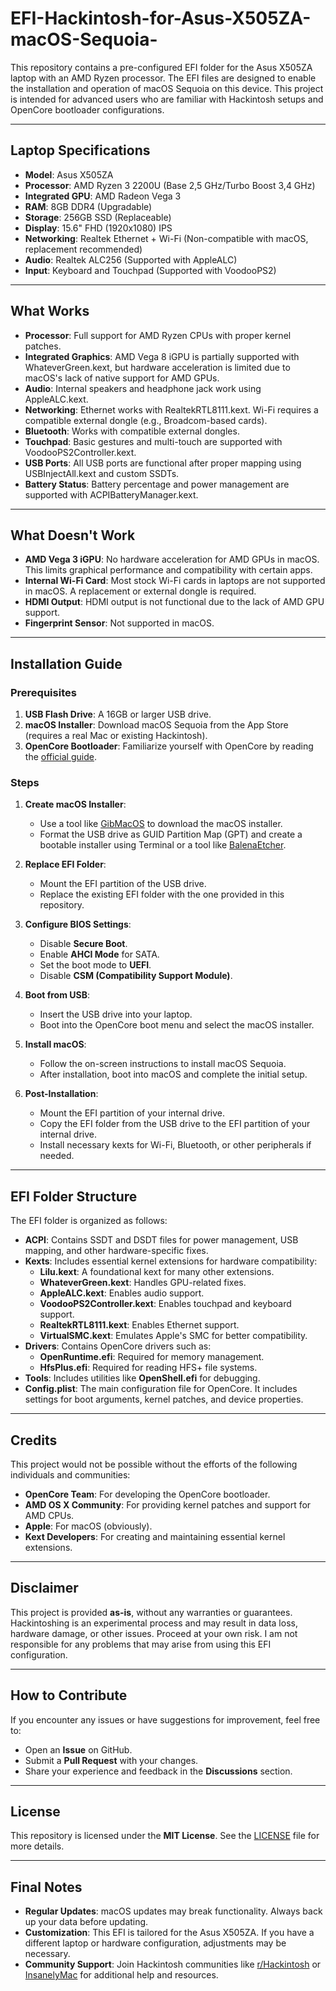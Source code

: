 # EFI-Hackintosh-for-Asus-X505ZA-macOS-Sequoia-
This repository contains a pre-configured EFI folder for the Asus X505ZA laptop with an AMD Ryzen processor. The EFI files are designed to enable the installation and operation of macOS Sequoia on this device. This project is intended for advanced users who are familiar with Hackintosh setups and OpenCore bootloader configurations.

---

## Laptop Specifications
- **Model**: Asus X505ZA
- **Processor**: AMD Ryzen 3 2200U (Base 2,5 GHz/Turbo Boost 3,4 GHz)
- **Integrated GPU**: AMD Radeon Vega 3
- **RAM**: 8GB DDR4 (Upgradable)
- **Storage**: 256GB SSD (Replaceable)
- **Display**: 15.6" FHD (1920x1080) IPS
- **Networking**: Realtek Ethernet + Wi-Fi (Non-compatible with macOS, replacement recommended)
- **Audio**: Realtek ALC256 (Supported with AppleALC)
- **Input**: Keyboard and Touchpad (Supported with VoodooPS2)

---

## What Works
- **Processor**: Full support for AMD Ryzen CPUs with proper kernel patches.
- **Integrated Graphics**: AMD Vega 8 iGPU is partially supported with WhateverGreen.kext, but hardware acceleration is limited due to macOS's lack of native support for AMD GPUs.
- **Audio**: Internal speakers and headphone jack work using AppleALC.kext.
- **Networking**: Ethernet works with RealtekRTL8111.kext. Wi-Fi requires a compatible external dongle (e.g., Broadcom-based cards).
- **Bluetooth**: Works with compatible external dongles.
- **Touchpad**: Basic gestures and multi-touch are supported with VoodooPS2Controller.kext.
- **USB Ports**: All USB ports are functional after proper mapping using USBInjectAll.kext and custom SSDTs.
- **Battery Status**: Battery percentage and power management are supported with ACPIBatteryManager.kext.

---

## What Doesn't Work
- **AMD Vega 3 iGPU**: No hardware acceleration for AMD GPUs in macOS. This limits graphical performance and compatibility with certain apps.
- **Internal Wi-Fi Card**: Most stock Wi-Fi cards in laptops are not supported in macOS. A replacement or external dongle is required.
- **HDMI Output**: HDMI output is not functional due to the lack of AMD GPU support.
- **Fingerprint Sensor**: Not supported in macOS.

---

## Installation Guide
### Prerequisites
1. **USB Flash Drive**: A 16GB or larger USB drive.
2. **macOS Installer**: Download macOS Sequoia from the App Store (requires a real Mac or existing Hackintosh).
3. **OpenCore Bootloader**: Familiarize yourself with OpenCore by reading the [official guide](https://dortania.github.io/OpenCore-Install-Guide/).

### Steps
1. **Create macOS Installer**:
   - Use a tool like [GibMacOS](https://github.com/corpnewt/gibMacOS) to download the macOS installer.
   - Format the USB drive as GUID Partition Map (GPT) and create a bootable installer using Terminal or a tool like [BalenaEtcher](https://www.balena.io/etcher/).

2. **Replace EFI Folder**:
   - Mount the EFI partition of the USB drive.
   - Replace the existing EFI folder with the one provided in this repository.

3. **Configure BIOS Settings**:
   - Disable **Secure Boot**.
   - Enable **AHCI Mode** for SATA.
   - Set the boot mode to **UEFI**.
   - Disable **CSM (Compatibility Support Module)**.

4. **Boot from USB**:
   - Insert the USB drive into your laptop.
   - Boot into the OpenCore boot menu and select the macOS installer.

5. **Install macOS**:
   - Follow the on-screen instructions to install macOS Sequoia.
   - After installation, boot into macOS and complete the initial setup.

6. **Post-Installation**:
   - Mount the EFI partition of your internal drive.
   - Copy the EFI folder from the USB drive to the EFI partition of your internal drive.
   - Install necessary kexts for Wi-Fi, Bluetooth, or other peripherals if needed.

---

## EFI Folder Structure
The EFI folder is organized as follows:
- **ACPI**: Contains SSDT and DSDT files for power management, USB mapping, and other hardware-specific fixes.
- **Kexts**: Includes essential kernel extensions for hardware compatibility:
  - **Lilu.kext**: A foundational kext for many other extensions.
  - **WhateverGreen.kext**: Handles GPU-related fixes.
  - **AppleALC.kext**: Enables audio support.
  - **VoodooPS2Controller.kext**: Enables touchpad and keyboard support.
  - **RealtekRTL8111.kext**: Enables Ethernet support.
  - **VirtualSMC.kext**: Emulates Apple's SMC for better compatibility.
- **Drivers**: Contains OpenCore drivers such as:
  - **OpenRuntime.efi**: Required for memory management.
  - **HfsPlus.efi**: Required for reading HFS+ file systems.
- **Tools**: Includes utilities like **OpenShell.efi** for debugging.
- **Config.plist**: The main configuration file for OpenCore. It includes settings for boot arguments, kernel patches, and device properties.

---

## Credits
This project would not be possible without the efforts of the following individuals and communities:
- **OpenCore Team**: For developing the OpenCore bootloader.
- **AMD OS X Community**: For providing kernel patches and support for AMD CPUs.
- **Apple**: For macOS (obviously).
- **Kext Developers**: For creating and maintaining essential kernel extensions.

---

## Disclaimer
This project is provided **as-is**, without any warranties or guarantees. Hackintoshing is an experimental process and may result in data loss, hardware damage, or other issues. Proceed at your own risk. I am not responsible for any problems that may arise from using this EFI configuration.

---

## How to Contribute
If you encounter any issues or have suggestions for improvement, feel free to:
- Open an **Issue** on GitHub.
- Submit a **Pull Request** with your changes.
- Share your experience and feedback in the **Discussions** section.

---

## License
This repository is licensed under the **MIT License**. See the [LICENSE](LICENSE) file for more details.

---

## Final Notes
- **Regular Updates**: macOS updates may break functionality. Always back up your data before updating.
- **Customization**: This EFI is tailored for the Asus X505ZA. If you have a different laptop or hardware configuration, adjustments may be necessary.
- **Community Support**: Join Hackintosh communities like [r/Hackintosh](https://www.reddit.com/r/hackintosh/) or [InsanelyMac](https://www.insanelymac.com/) for additional help and resources.
